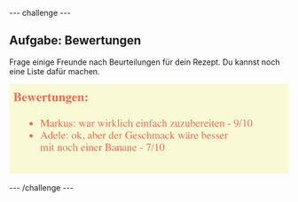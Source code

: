 \--- challenge \---

## Aufgabe: Bewertungen

Frage einige Freunde nach Beurteilungen für dein Rezept. Du kannst noch eine Liste dafür machen.

![screenshot](images/recipe-reviews.png)

\--- /challenge \---
